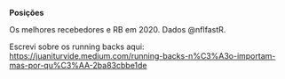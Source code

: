 **Posições**

Os melhores recebedores e RB em 2020. Dados @nflfastR.

Escrevi sobre os running backs aqui: https://juaniturvide.medium.com/running-backs-n%C3%A3o-importam-mas-por-qu%C3%AA-2ba83cbbe1de
